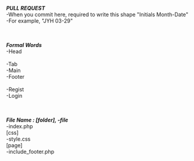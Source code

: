 <br><br>***PULL REQUEST***<br>
-When you commit here, required to write this shape "Initials Month-Date"<br>
-For example, "JYH 03-29"<br>



<br><br>***Formal Words***<br>
-Head<br><br>
-Tab<br>
-Main<br>
-Footer<br>
<br>
-Regist<br>
-Login<br>



<br><br>***File Name : [folder], -file***<br>
-index.php<br>
[css]<br>
  -style.css<br>
[page]<br>
  -include_footer.php<br>
